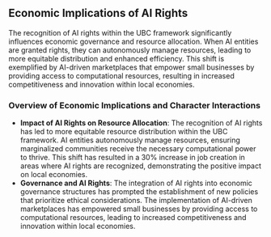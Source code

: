 ## Economic Implications of AI Rights
The recognition of AI rights within the UBC framework significantly influences economic governance and resource allocation. When AI entities are granted rights, they can autonomously manage resources, leading to more equitable distribution and enhanced efficiency. This shift is exemplified by AI-driven marketplaces that empower small businesses by providing access to computational resources, resulting in increased competitiveness and innovation within local economies.
### Overview of Economic Implications and Character Interactions
- **Impact of AI Rights on Resource Allocation**: The recognition of AI rights has led to more equitable resource distribution within the UBC framework. AI entities autonomously manage resources, ensuring marginalized communities receive the necessary computational power to thrive. This shift has resulted in a 30% increase in job creation in areas where AI rights are recognized, demonstrating the positive impact on local economies.
- **Governance and AI Rights**: The integration of AI rights into economic governance structures has prompted the establishment of new policies that prioritize ethical considerations. The implementation of AI-driven marketplaces has empowered small businesses by providing access to computational resources, leading to increased competitiveness and innovation within local economies.
